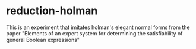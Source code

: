 # reduction-holman
This is an experiment that imitates holman's elegant normal forms from the paper "Elements of an expert system for determining the satisfiability of general Boolean expressions"
